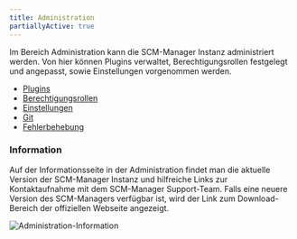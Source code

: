 ```yaml
---
title: Administration
partiallyActive: true
---
```

<!--- AppendLinkContentStart -->
Im Bereich Administration kann die SCM-Manager Instanz administriert werden. Von hier können Plugins verwaltet, Berechtigungsrollen festgelegt und angepasst, sowie Einstellungen vorgenommen werden.

* [Plugins](plugins/)
* [Berechtigungsrollen](roles/)
* [Einstellungen](settings/)
* [Git](git/)
* [Fehlerbehebung](troubleshooting/)
<!--- AppendLinkContentEnd -->

### Information
Auf der Informationsseite in der Administration findet man die aktuelle Version der SCM-Manager Instanz und hilfreiche Links zur Kontaktaufnahme mit dem SCM-Manager Support-Team. Falls eine neuere Version des SCM-Managers verfügbar ist, wird der Link zum Download-Bereich der offiziellen Webseite angezeigt. 

![Administration-Information](assets/administration-information.png)
